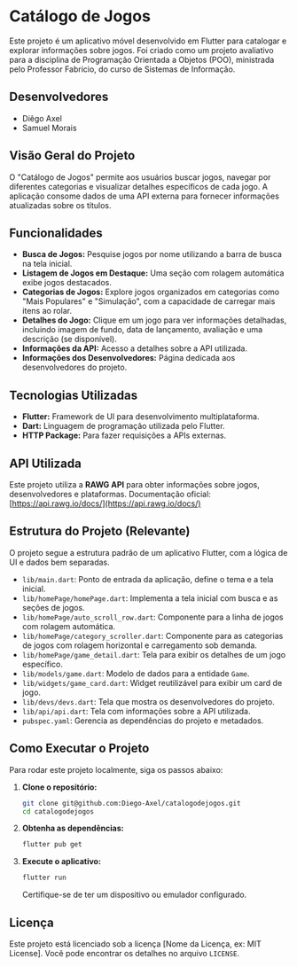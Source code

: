 # Catálogo de Jogos

Este projeto é um aplicativo móvel desenvolvido em Flutter para catalogar e explorar informações sobre jogos. Foi criado como um projeto avaliativo para a disciplina de Programação Orientada a Objetos (POO), ministrada pelo Professor Fabricio, do curso de Sistemas de Informação.

## Desenvolvedores

* Diêgo Axel
* Samuel Morais

## Visão Geral do Projeto

O "Catálogo de Jogos" permite aos usuários buscar jogos, navegar por diferentes categorias e visualizar detalhes específicos de cada jogo. A aplicação consome dados de uma API externa para fornecer informações atualizadas sobre os títulos.

## Funcionalidades

* **Busca de Jogos:** Pesquise jogos por nome utilizando a barra de busca na tela inicial.
* **Listagem de Jogos em Destaque:** Uma seção com rolagem automática exibe jogos destacados.
* **Categorias de Jogos:** Explore jogos organizados em categorias como "Mais Populares" e "Simulação", com a capacidade de carregar mais itens ao rolar.
* **Detalhes do Jogo:** Clique em um jogo para ver informações detalhadas, incluindo imagem de fundo, data de lançamento, avaliação e uma descrição (se disponível).
* **Informações da API:** Acesso a detalhes sobre a API utilizada.
* **Informações dos Desenvolvedores:** Página dedicada aos desenvolvedores do projeto.

## Tecnologias Utilizadas

* **Flutter:** Framework de UI para desenvolvimento multiplataforma.
* **Dart:** Linguagem de programação utilizada pelo Flutter.
* **HTTP Package:** Para fazer requisições a APIs externas.

## API Utilizada

Este projeto utiliza a **RAWG API** para obter informações sobre jogos, desenvolvedores e plataformas.
Documentação oficial: [https://api.rawg.io/docs/](https://api.rawg.io/docs/)

## Estrutura do Projeto (Relevante)

O projeto segue a estrutura padrão de um aplicativo Flutter, com a lógica de UI e dados bem separadas.

* `lib/main.dart`: Ponto de entrada da aplicação, define o tema e a tela inicial.
* `lib/homePage/homePage.dart`: Implementa a tela inicial com busca e as seções de jogos.
* `lib/homePage/auto_scroll_row.dart`: Componente para a linha de jogos com rolagem automática.
* `lib/homePage/category_scroller.dart`: Componente para as categorias de jogos com rolagem horizontal e carregamento sob demanda.
* `lib/homePage/game_detail.dart`: Tela para exibir os detalhes de um jogo específico.
* `lib/models/game.dart`: Modelo de dados para a entidade `Game`.
* `lib/widgets/game_card.dart`: Widget reutilizável para exibir um card de jogo.
* `lib/devs/devs.dart`: Tela que mostra os desenvolvedores do projeto.
* `lib/api/api.dart`: Tela com informações sobre a API utilizada.
* `pubspec.yaml`: Gerencia as dependências do projeto e metadados.

## Como Executar o Projeto

Para rodar este projeto localmente, siga os passos abaixo:

1.  **Clone o repositório:**

    ```bash
    git clone git@github.com:Diego-Axel/catalogodejogos.git
    cd catalogodejogos
    ```

2.  **Obtenha as dependências:**

    ```bash
    flutter pub get
    ```

3.  **Execute o aplicativo:**

    ```bash
    flutter run
    ```

    Certifique-se de ter um dispositivo ou emulador configurado.

## Licença

Este projeto está licenciado sob a licença [Nome da Licença, ex: MIT License]. Você pode encontrar os detalhes no arquivo `LICENSE`.